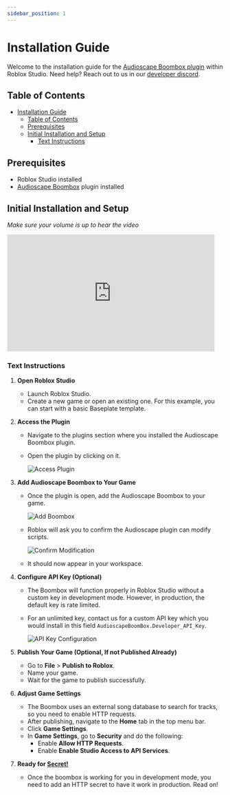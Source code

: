 ```yaml
---
sidebar_position: 1
---
```


# Installation Guide

Welcome to the installation guide for the [Audioscape Boombox plugin](https://create.roblox.com/store/asset/128208368873453/Audioscape-Boombox-Plugin?keyword=boombox&pageNumber=1&pagePosition=0) within Roblox Studio. Need help? Reach out to us in our [developer discord](https://discord.gg/MShtx9aaHh).

## Table of Contents

- [Installation Guide](#installation-guide)
  - [Table of Contents](#table-of-contents)
  - [Prerequisites](#prerequisites)
  - [Initial Installation and Setup](#initial-installation-and-setup)
    - [Text Instructions](#text-instructions)

## Prerequisites

- Roblox Studio installed
- [Audioscape Boombox](https://create.roblox.com/store/asset/128208368873453/Audioscape-Boombox-Plugin) plugin installed

## Initial Installation and Setup

_Make sure your volume is up to hear the video_

<iframe width="483" height="272" src="https://www.youtube.com/embed/Io_yoXwm_pk" title="InstallVideo" frameborder="0" allow="accelerometer; autoplay; clipboard-write; encrypted-media; gyroscope; picture-in-picture; web-share" referrerpolicy="strict-origin-when-cross-origin" allowfullscreen></iframe>

### Text Instructions

1. **Open Roblox Studio**

   - Launch Roblox Studio.
   - Create a new game or open an existing one. For this example, you can start with a basic Baseplate template.

2. **Access the Plugin**

   - Navigate to the plugins section where you installed the Audioscape Boombox plugin.
   - Open the plugin by clicking on it.

     ![Access Plugin](https://cdn.discordapp.com/attachments/1224868487600799825/1284210985522954240/686752a4-37df-4ec7-90d8-e8bfc3afce49.png?ex=66e5ce2e&is=66e47cae&hm=cca67f27d9f338c75e85141ad55aec7a9d4e4614b01b44641587cdc63ae82cad&)

3. **Add Audioscape Boombox to Your Game**

   - Once the plugin is open, add the Audioscape Boombox to your game.

     ![Add Boombox](https://cdn.discordapp.com/attachments/1164647897799852135/1283812053819195523/68a57060-9560-458f-9109-43cadc5a5bc8.png?ex=66e45aa5&is=66e30925&hm=4f425f18d78a633e1258e40127708a16f95e2af3c4ff1f55696f8410fd25c7da&)

   - Roblox will ask you to confirm the Audioscape plugin can modify scripts.

     ![Confirm Modification](https://github.com/user-attachments/assets/a5783170-e000-41c8-8a57-137fab2dee1a)

   - It should now appear in your workspace.

4. **Configure API Key (Optional)**

   - The Boombox will function properly in Roblox Studio without a custom key in development mode. However, in production, the default key is rate limited.
   - For an unlimited key, contact us for a custom API key which you would install in this field `AudioscapeBoomBox.Developer_API_Key`.

     ![API Key Configuration](https://github.com/user-attachments/assets/22453109-feb1-4034-adc4-6fd2c5bce3e7)

5. **Publish Your Game (Optional, If not Published Already)**

   - Go to **File** > **Publish to Roblox**.
   - Name your game.
   - Wait for the game to publish successfully.

6. **Adjust Game Settings**

   - The Boombox uses an external song database to search for tracks, so you need to enable HTTP requests.
   - After publishing, navigate to the **Home** tab in the top menu bar.
   - Click **Game Settings**.
   - In **Game Settings**, go to **Security** and do the following:
     - Enable **Allow HTTP Requests**.
     - Enable **Enable Studio Access to API Services**.

7. **Ready for [Secret!](/docs/tutorial-basics/secret-setup)**
   - Once the boombox is working for you in development mode, you need to add an HTTP secret to have it work in production. Read on!

